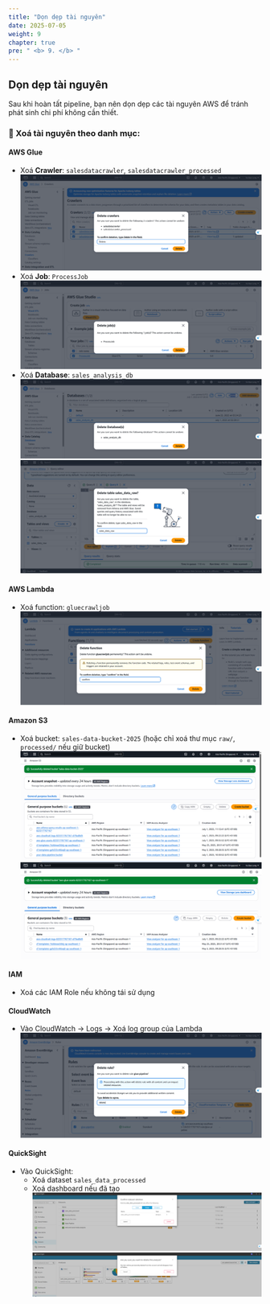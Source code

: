 ```yaml
---
title: "Dọn dẹp tài nguyên"
date: 2025-07-05
weight: 9
chapter: true
pre: " <b> 9. </b> "
---
```



## Dọn dẹp tài nguyên

Sau khi hoàn tất pipeline, bạn nên dọn dẹp các tài nguyên AWS để tránh phát sinh chi phí không cần thiết.

### 🧹 Xoá tài nguyên theo danh mục:

#### AWS Glue
- Xoá **Crawler**: `salesdatacrawler`, `salesdatacrawler_processed`
![CleanUp](../../images/09/4.png?featherlight=false&width=90pc)
- Xoá **Job**: `ProcessJob`
![CleanUp](../../images/09/5.png?featherlight=false&width=90pc)
- Xoá **Database**: `sales_analysis_db`
![CleanUp](../../images/09/3.png?featherlight=false&width=90pc)
![CleanUp](../../images/09/6.png?featherlight=false&width=90pc)

#### AWS Lambda
- Xoá function: `gluecrawljob`
![CleanUp](../../images/09/7.png?featherlight=false&width=90pc)

#### Amazon S3
- Xoá bucket: `sales-data-bucket-2025` (hoặc chỉ xoá thư mục `raw/`, `processed/` nếu giữ bucket)
![CleanUp](../../images/09/9.png?featherlight=false&width=90pc)
![CleanUp](../../images/09/10.png?featherlight=false&width=90pc)

#### IAM
- Xoá các IAM Role nếu không tái sử dụng

#### CloudWatch
- Vào CloudWatch → Logs → Xoá log group của Lambda
![CleanUp](../../images/09/8.png?featherlight=false&width=90pc)

#### QuickSight
- Vào QuickSight:
  - Xoá dataset `sales_data_processed`
  - Xoá dashboard nếu đã tạo
![CleanUp](../../images/09/1.png?featherlight=false&width=90pc)
![CleanUp](../../images/09/2.png?featherlight=false&width=90pc)